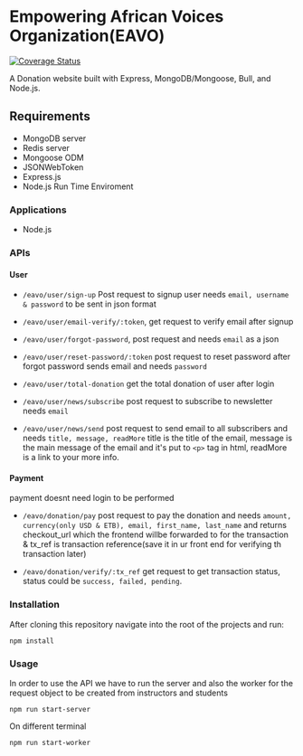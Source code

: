 # Empowering African Voices Organization(EAVO)

[![Coverage Status](https://coveralls.io/repos/github/RuthTadesse/EAVO_Team1/badge.svg?branch=main)](https://coveralls.io/github/RuthTadesse/EAVO_Team1?branch=main)

A Donation website built with Express, MongoDB/Mongoose, Bull, and Node.js.

## Requirements
+ MongoDB server
+ Redis server
+ Mongoose ODM
+ JSONWebToken
+ Express.js
+ Node.js Run Time Enviroment

### Applications

+ Node.js

### APIs

#### User

+ `/eavo/user/sign-up` Post request to signup user needs `email, username & password` to be sent in json format

+ `/eavo/user/email-verify/:token`, get request to verify email after signup

+ `/eavo/user/forgot-password`, post request and needs `email` as a json

+ `/eavo/user/reset-password/:token` post request to reset password after forgot password sends email and needs `password`

+ `/eavo/user/total-donation` get the total donation of user after login

+ `/eavo/user/news/subscribe` post request to subscribe to newsletter needs `email`

+ `/eavo/user/news/send` post request to send email to all subscribers and needs `title, message, readMore` title is the title of the email, message is the main message of the email and it's put to `<p>` tag in html, 
readMore is a link to your more info.

#### Payment

payment doesnt need login to be performed

+ `/eavo/donation/pay` post request to pay the donation and needs `amount, currency(only USD & ETB), email, first_name, last_name`
and returns checkout_url which the frontend willbe forwarded to for the transaction & tx_ref is transaction reference(save it in ur front end for verifying th transaction later)

+ `/eavo/donation/verify/:tx_ref` get request to get transaction status, status could be `success, failed, pending`.

### Installation

After cloning this repository navigate into the root of the projects and run:

```
npm install
```

### Usage
In order to use the API we have to run the server and also the worker for the request object to be created from instructors and students

```
npm run start-server
```
On different terminal
```
npm run start-worker
```

